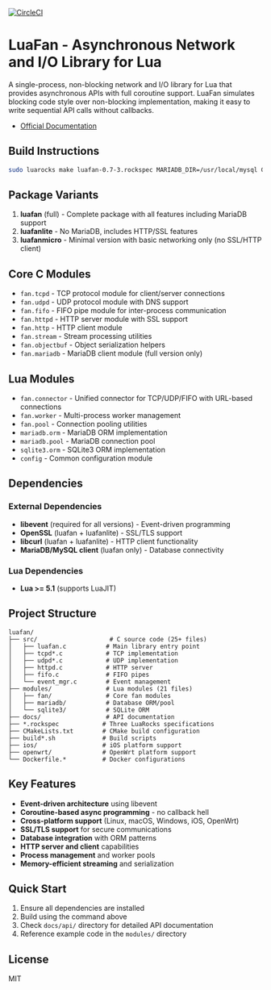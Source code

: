 [![CircleCI](https://circleci.com/gh/luafan/luafan.svg?style=svg)](https://circleci.com/gh/luafan/luafan)

# LuaFan - Asynchronous Network and I/O Library for Lua

A single-process, non-blocking network and I/O library for Lua that provides asynchronous APIs with full coroutine support. LuaFan simulates blocking code style over non-blocking implementation, making it easy to write sequential API calls without callbacks.

* [Official Documentation](http://luafan.com/)

## Build Instructions

```bash
sudo luarocks make luafan-0.7-3.rockspec MARIADB_DIR=/usr/local/mysql CURL_INCDIR=/usr/include/`uname -m`-linux-gnu
```

## Package Variants

1. **luafan** (full) - Complete package with all features including MariaDB support
2. **luafanlite** - No MariaDB, includes HTTP/SSL features
3. **luafanmicro** - Minimal version with basic networking only (no SSL/HTTP client)

## Core C Modules

- `fan.tcpd` - TCP protocol module for client/server connections
- `fan.udpd` - UDP protocol module with DNS support
- `fan.fifo` - FIFO pipe module for inter-process communication
- `fan.httpd` - HTTP server module with SSL support
- `fan.http` - HTTP client module
- `fan.stream` - Stream processing utilities
- `fan.objectbuf` - Object serialization helpers
- `fan.mariadb` - MariaDB client module (full version only)

## Lua Modules

- `fan.connector` - Unified connector for TCP/UDP/FIFO with URL-based connections
- `fan.worker` - Multi-process worker management
- `fan.pool` - Connection pooling utilities
- `mariadb.orm` - MariaDB ORM implementation
- `mariadb.pool` - MariaDB connection pool
- `sqlite3.orm` - SQLite3 ORM implementation
- `config` - Common configuration module

## Dependencies

### External Dependencies
- **libevent** (required for all versions) - Event-driven programming
- **OpenSSL** (luafan + luafanlite) - SSL/TLS support
- **libcurl** (luafan + luafanlite) - HTTP client functionality
- **MariaDB/MySQL client** (luafan only) - Database connectivity

### Lua Dependencies
- **Lua >= 5.1** (supports LuaJIT)

## Project Structure

```
luafan/
├── src/                    # C source code (25+ files)
│   ├── luafan.c           # Main library entry point
│   ├── tcpd*.c            # TCP implementation
│   ├── udpd*.c            # UDP implementation
│   ├── httpd.c            # HTTP server
│   ├── fifo.c             # FIFO pipes
│   └── event_mgr.c        # Event management
├── modules/               # Lua modules (21 files)
│   ├── fan/               # Core fan modules
│   ├── mariadb/           # Database ORM/pool
│   └── sqlite3/           # SQLite ORM
├── docs/                  # API documentation
├── *.rockspec            # Three LuaRocks specifications
├── CMakeLists.txt        # CMake build configuration
├── build*.sh             # Build scripts
├── ios/                  # iOS platform support
├── openwrt/              # OpenWrt platform support
└── Dockerfile.*          # Docker configurations
```

## Key Features

- **Event-driven architecture** using libevent
- **Coroutine-based async programming** - no callback hell
- **Cross-platform support** (Linux, macOS, Windows, iOS, OpenWrt)
- **SSL/TLS support** for secure communications
- **Database integration** with ORM patterns
- **HTTP server and client** capabilities
- **Process management** and worker pools
- **Memory-efficient streaming** and serialization

## Quick Start

1. Ensure all dependencies are installed
2. Build using the command above
3. Check `docs/api/` directory for detailed API documentation
4. Reference example code in the `modules/` directory

## License

MIT
